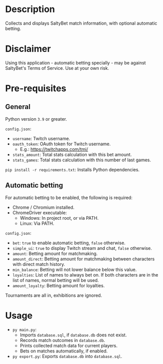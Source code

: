 # Description

Collects and displays SaltyBet match information, with optional automatic betting.

# Disclaimer

Using this application - automatic betting specially - may be against SaltyBet's Terms of Service. Use at your own risk.

# Pre-requisites

## General

Python version `3.9` or greater.

`config.json`:

* `username`: Twitch username.
* `oauth_token`: OAuth token for Twitch username.
    * E.g.: https://twitchapps.com/tmi/
* `stats_amount`: Total stats calculation with this bet amount.
* `stats_games`: Total stats calculation with this number of last games.

`pip install -r requirements.txt`: Installs Python dependencies.

## Automatic betting

For automatic betting to be enabled, the following is required:

* Chrome / Chromium installed.
* ChromeDriver executable:
    * Windows: In project root, or via PATH.
    * Linux: Via PATH.

`config.json`:

* `bet`: `true` to enable automatic betting, `false` otherwise.
* `simple_ui`: `true` to display Twitch stream and chat, `false` otherwise.
* `amount`: Betting amount for matchmaking.
* `amount_direct`: Betting amount for matchmaking between characters with direct match history.
* `min_balance`: Betting will not lower balance below this value.
* `loyalties`: List of names to always bet on. If both characters are in the list of names, normal betting will be used.
* `amount_loyalty`: Betting amount for loyalties.

Tournaments are all in, exhibitions are ignored.

# Usage

* `py main.py`:
    * Imports `database.sql`, if `database.db` does not exist.
    * Records match outcomes in `database.db`.
    * Prints collected match data for current players.
    * Bets on matches automatically, if enabled.
* `py export.py`: Exports `database.db` into `database.sql`.